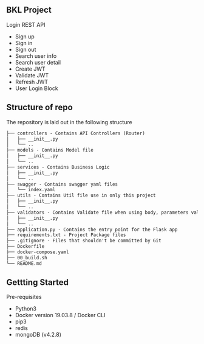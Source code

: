 BKL Project
---
Login REST API
- Sign up
- Sign in
- Sign out
- Search user info
- Search user detail
- Create JWT
- Validate JWT
- Refresh JWT
- User Login Block

Structure of repo
---

The repository is laid out in the following structure

```markdown
├── controllers - Contains API Controllers (Router)
│   ├── __init__.py
│   └── ..
├── models - Contains Model file 
│   ├── __init__.py
│   └── ..
├── services - Contains Business Logic 
│   ├── __init__.py
│   └── ..
├── swagger - Contains swagger yaml files
│   └── index.yaml
├── utils - Contains Util file use in only this project
│   ├── __init__.py
│   └── ..
├── validators - Contains Validate file when using body, parameters validate
│   ├── __init__.py
│   └── ..
├── application.py - Contains the entry point for the Flask app
├── requirements.txt - Project Package files
├── .gitignore - Files that shouldn't be committed by Git
├── Dockerfile
├── docker-compose.yaml
├── 00_build.sh 
└── README.md
```

Gettting Started
---
Pre-requisites

- Python3
- Docker version 19.03.8 / Docker CLI
- pip3
- redis
- mongoDB (v4.2.8)
